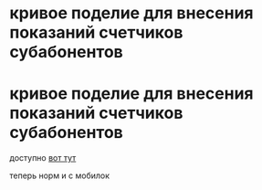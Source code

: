 # кривое поделие для внесения показаний счетчиков субабонентов

# кривое поделие для внесения показаний счетчиков субабонентов

доступно [вот тут](https://test1602.000webhostapp.com/)

теперь норм и с мобилок
